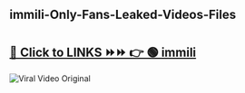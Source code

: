 
 ## immili-Only-Fans-Leaked-Videos-Files

# <h2><a href="https://mediaupload.pro?immili">🔗 Click to LINKS ⏩⏩ 👉 🟢 immili </a></h2>

<a href="https://mediaupload.pro?immili" rel="nofollow" data-target="animated-image.originalLink"><img src="https://i.ibb.co.com/xMMVF88/686577567.gif" alt="Viral Video Original" style="max-width: 100%; display: inline-block;" data-target="animated-image.originalImage"></a>